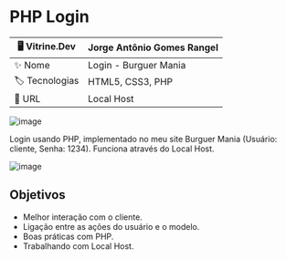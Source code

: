 # PHP Login
| 🖥️ Vitrine.Dev |  Jorge Antônio Gomes Rangel   |
| -------------  | --- |
| :sparkles: Nome        | Login - Burguer Mania
| :label: Tecnologias | HTML5, CSS3, PHP
| :rocket: URL         | Local Host

![image](https://github.com/JorgeRangell/Php-Login/assets/101427212/491888b3-010b-4dfc-90b7-9884b14ce014)

Login usando PHP, implementado no meu site Burguer Mania (Usuário: cliente, Senha: 1234).
Funciona através do Local Host.

![image](https://github.com/JorgeRangell/Php-Login/assets/101427212/96b6b77a-0dc4-4220-a667-821766f0626e)


## Objetivos

* Melhor interação com o cliente.
* Ligação entre as ações do usuário e o modelo.
* Boas práticas com PHP.
* Trabalhando com Local Host.
##
